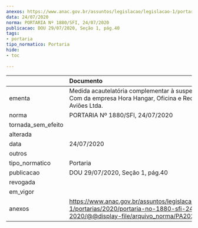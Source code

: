 ```yaml
---
anexos: https://www.anac.gov.br/assuntos/legislacao/legislacao-1/portarias/2020/portaria-no-1880-sfi-24-07-2020/@@display-file/arquivo_norma/PA2020-1880.pdf
data: 24/07/2020
norma: PORTARIA Nº 1880/SFI, 24/07/2020
publicacao: DOU 29/07/2020, Seção 1, pág.40
tags:
- portaria
tipo_normatico: Portaria
hide: 
- toc 
 
---
```


|                    | Documento                                                                                                                                            |
|:-------------------|:-----------------------------------------------------------------------------------------------------------------------------------------------------|
| ementa             | Medida acautelatória complementar à suspensão do Com da empresa Hora Hangar, Oficina e Recuperação de Aviões Ltda.                                   |
| norma              | PORTARIA Nº 1880/SFI, 24/07/2020                                                                                                                     |
| tornada_sem_efeito |                                                                                                                                                      |
| alterada           |                                                                                                                                                      |
| data               | 24/07/2020                                                                                                                                           |
| outros             |                                                                                                                                                      |
| tipo_normatico     | Portaria                                                                                                                                             |
| publicacao         | DOU 29/07/2020, Seção 1, pág.40                                                                                                                      |
| revogada           |                                                                                                                                                      |
| em_vigor           |                                                                                                                                                      |
| anexos             | https://www.anac.gov.br/assuntos/legislacao/legislacao-1/portarias/2020/portaria-no-1880-sfi-24-07-2020/@@display-file/arquivo_norma/PA2020-1880.pdf |